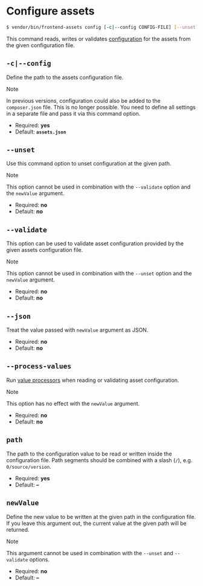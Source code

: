 # Configure assets

```bash
$ vendor/bin/frontend-assets config [-c|--config CONFIG-FILE] [--unset] [--validate] [--json] <path> [<newValue>]
```

This command reads, writes or validates [configuration](../config/index.md) for the assets
from the given configuration file.

## `-c|--config`

Define the path to the assets configuration file.

> [!NOTE]
> In previous versions, configuration could also be added to the `composer.json` file.
> This is no longer possible. You need to define all settings in a separate file
> and pass it via this command option.

* Required: **yes**
* Default: **`assets.json`**

## `--unset`

Use this command option to unset configuration at the given path.

> [!NOTE]
> This option cannot be used in combination with the `--validate` option and the
> `newValue` argument.

* Required: **no**
* Default: **no**

## `--validate`

This option can be used to validate asset configuration provided by the given assets
configuration file.

> [!NOTE]
> This option cannot be used in combination with the `--unset` option and the `newValue`
> argument.

* Required: **no**
* Default: **no**

## `--json`

Treat the value passed with `newValue` argument as JSON.

* Required: **no**
* Default: **no**

## `--process-values`

Run [value processors](../components/placeholder-processors.md) when reading or
validating asset configuration.

> [!NOTE]
> This option has no effect with the `newValue` argument.

* Required: **no**
* Default: **no**

## `path`

The path to the configuration value to be read or written inside the configuration
file. Path segments should be combined with a slash (`/`), e.g. `0/source/version`.

* Required: **yes**
* Default: **–**

## `newValue`

Define the new value to be written at the given path in the configuration file. If
you leave this argument out, the current value at the given path will be returned.

> [!NOTE]
> This argument cannot be used in combination with the `--unset` and
> `--validate` options.

* Required: **no**
* Default: **–**
